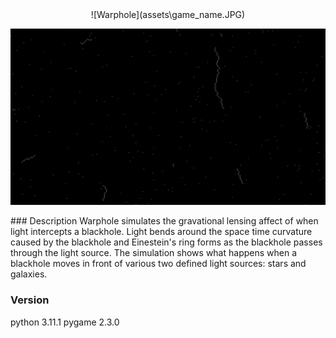 <center>
![Warphole](assets\game_name.JPG)

![Demo](assets\warphole.gif)
</center>
### Description
Warphole simulates the gravational lensing affect of when light intercepts a blackhole. Light bends around the space time curvature caused by the blackhole and Einestein's ring forms as the blackhole passes through the light source. The simulation shows what happens when a blackhole moves in front of various two defined light sources: stars and galaxies. 

### Version
python 3.11.1
pygame 2.3.0

